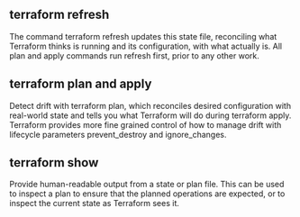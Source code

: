 ## terraform refresh
The command terraform refresh updates this state file, reconciling what Terraform thinks is running and its configuration, with what actually is. All plan and apply commands run refresh first, prior to any other work.

## terraform plan and apply
Detect drift with terraform plan, which reconciles desired configuration with real-world state and tells you what Terraform will do during terraform apply. Terraform provides more fine grained control of how to manage drift with lifecycle parameters prevent_destroy and ignore_changes.

## terraform show
Provide human-readable output from a state or plan file. This can be used to inspect a plan to ensure that the planned operations are expected, or to inspect the current state as Terraform sees it.

